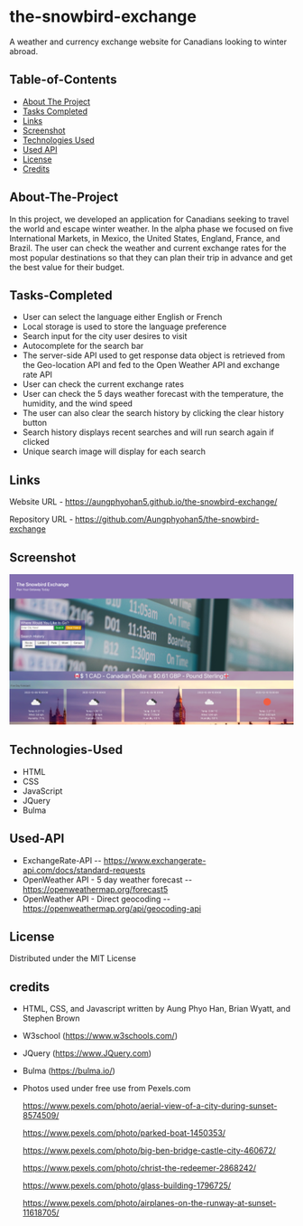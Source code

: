# the-snowbird-exchange
A weather and currency exchange website for Canadians looking to winter abroad.



## Table-of-Contents

- [About The Project](#About-The-Project)
- [Tasks Completed](#Tasks-Completed)
- [Links](#Links)
- [Screenshot](#Screenshot)
- [Technologies Used](#Technologies-Used)
- [Used API](#Used-API)
- [License](#license)
- [Credits](#credits)


## About-The-Project

In this project, we developed an application for Canadians seeking to travel the world and escape winter weather. In the alpha phase we focused on five International Markets, in Mexico, the United States, England, France, and Brazil. The user can check the weather and current exchange rates for the most popular destinations so that they can plan their trip in advance and get the best value for their budget.


## Tasks-Completed

- User can select the language either English or French
- Local storage is used to store the language preference
- Search input for the city user desires to visit
- Autocomplete for the search bar
- The server-side API used to get response data object is retrieved from the Geo-location API and fed to the Open Weather API and exchange rate API
- User can check the current exchange rates
- User can check the 5 days weather forecast with the temperature, the humidity, and the wind speed
- The user can also clear the search history by clicking the clear history button
- Search history displays recent searches and will run search again if clicked
- Unique search image will display for each search




## Links

Website URL     -  https://aungphyohan5.github.io/the-snowbird-exchange/

Repository URL  -  https://github.com/Aungphyohan5/the-snowbird-exchange

## Screenshot

![App Screenshot](./assets/images/screenshot.png)


## Technologies-Used

* HTML
* CSS
* JavaScript
* JQuery
* Bulma

## Used-API

* ExchangeRate-API -- https://www.exchangerate-api.com/docs/standard-requests
* OpenWeather API - 5 day weather forecast -- https://openweathermap.org/forecast5
* OpenWeather API - Direct geocoding -- https://openweathermap.org/api/geocoding-api

## License

Distributed under the MIT License

## credits

- HTML, CSS, and Javascript written by Aung Phyo Han, Brian Wyatt, and Stephen Brown

- W3school (https://www.w3schools.com/)

- JQuery (https://www.JQuery.com)

- Bulma (https://bulma.io/)

- Photos used under free use from Pexels.com  

    https://www.pexels.com/photo/aerial-view-of-a-city-during-sunset-8574509/  
    
    https://www.pexels.com/photo/parked-boat-1450353/  
    
    https://www.pexels.com/photo/big-ben-bridge-castle-city-460672/  
    
    https://www.pexels.com/photo/christ-the-redeemer-2868242/  
    
    https://www.pexels.com/photo/glass-building-1796725/  
    
    https://www.pexels.com/photo/airplanes-on-the-runway-at-sunset-11618705/

